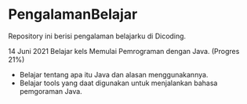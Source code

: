 # PengalamanBelajar
Repository ini  berisi pengalaman belajarku di Dicoding.

14 Juni 2021
Belajar kels Memulai Pemrograman dengan Java. (Progres 21%)
  * Belajar tentang apa itu Java dan alasan menggunakannya.
  * Belajar tools yang daat digunakan untuk menjalankan bahasa pemgoraman Java.
